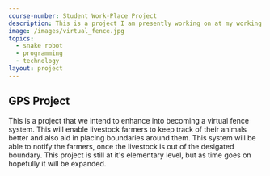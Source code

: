 ```yaml
---
course-number: Student Work-Place Project
description: This is a project I am presently working on at my working place in the physics and engineering department.
image: /images/virtual_fence.jpg
topics:
  - snake robot
  - programming
  - technology
layout: project 
---
```


## GPS Project
This is a project that we intend to enhance into becoming a virtual fence system.
This will enable livestock farmers to keep track of their animals better and also aid in placing boundaries
around them. This system will be able to notify the farmers, once the livestock is out of the
desigated boundary. This project is still at it's elementary level, but as time goes on hopefully
it will be expanded.


